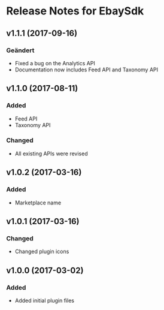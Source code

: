 # Release Notes for EbaySdk

## v1.1.1 (2017-09-16)
### Geändert
- Fixed a bug on the Analytics API
- Documentation now includes Feed API and Taxonomy API

## v1.1.0 (2017-08-11)
### Added
- Feed API 
- Taxonomy API

### Changed
- All existing APIs were revised

## v1.0.2 (2017-03-16)
### Added
- Marketplace name

## v1.0.1 (2017-03-16)
### Changed
- Changed plugin icons

## v1.0.0 (2017-03-02)
### Added
- Added initial plugin files
